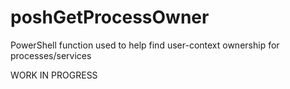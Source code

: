 poshGetProcessOwner
===================

PowerShell function used to help find user-context ownership for processes/services

WORK IN PROGRESS
